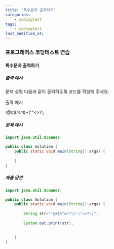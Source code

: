```yaml
---
title: "특수문자 출력하기"
categories: 
    - codingtest
tags:
    - codingtest
last_modified_at:
---
```


### 프로그래머스 코딩테스트 연습

#### 특수문자 출력하기

##### 출력 예시
문제 설명
다음과 같이 출력하도록 코드를 작성해 주세요.

출력 예시

!@#$%^&*(\'"<>?:;

##### 문제 예시
```java
import java.util.Scanner;

public class Solution {
    public static void main(String[] args) {
        
    }
}

```

##### 제출 답안
```java
import java.util.Scanner;

public class Solution {
    public static void main(String[] args) {
        
        String str="!@#$%^&*(\\'\"<>?:;";
            
        System.out.print(str);
            
    
    }
}

```